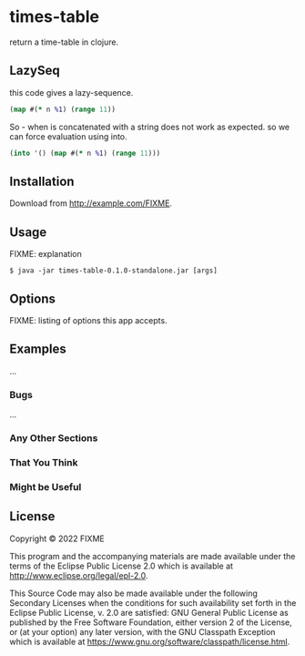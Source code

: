 # times-table

return a time-table in clojure.

## LazySeq
this code gives a lazy-sequence.
```clojure
(map #(* n %1) (range 11))
```
So - when is concatenated with a string does not work as expected.
so we can force evaluation using into. 
```clojure
(into '() (map #(* n %1) (range 11)))
```

## Installation

Download from http://example.com/FIXME.

## Usage

FIXME: explanation

    $ java -jar times-table-0.1.0-standalone.jar [args]

## Options

FIXME: listing of options this app accepts.

## Examples

...

### Bugs

...

### Any Other Sections
### That You Think
### Might be Useful

## License

Copyright © 2022 FIXME

This program and the accompanying materials are made available under the
terms of the Eclipse Public License 2.0 which is available at
http://www.eclipse.org/legal/epl-2.0.

This Source Code may also be made available under the following Secondary
Licenses when the conditions for such availability set forth in the Eclipse
Public License, v. 2.0 are satisfied: GNU General Public License as published by
the Free Software Foundation, either version 2 of the License, or (at your
option) any later version, with the GNU Classpath Exception which is available
at https://www.gnu.org/software/classpath/license.html.
